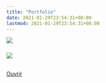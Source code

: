 ```yaml
---
title: "Portfolio"
date: 2021-01-29T23:54:31+08:00
lastmod: 2021-01-29T23:54:31+08:00
---
```


<link href="https://cdn.heyzine.com/release/heyzine.css" rel="stylesheet"> <div ontouchstart="this.classList.toggle('hover');" class="heyzine-flip" style="max-width: 400px; height=300px"><div class="container"><div class="front"><img src="https://cdn.heyzine.com/files/uploaded/578a22655af9b7b6f48590a5426df3b6a1088dc6.pdf-thumb.jpg" class="img-front fp-thumb"> <div class="inner"><h5 class="fp-title"></h5></div></div> <div class="back"><img src="https://cdn.heyzine.com/files/uploaded/578a22655af9b7b6f48590a5426df3b6a1088dc6.pdf-thumb.jpg" class="img-back fp-thumb"> <div class="inner"><p><span class="fp-subtitle"></span><br> <a href="https://heyzine.com/flip-book/578a22655a.html" class="fp-link" target="_blank">Ouvrir</a></p></div></div></div></div>

<br/><br/>
<br/><br/>
<br/><br/>
<br/><br/>
<br/><br/>
<br/><br/>
<br/><br/>
